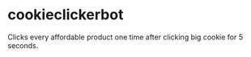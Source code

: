 # cookieclickerbot
Clicks every affordable product one time after clicking big cookie for 5 seconds.
